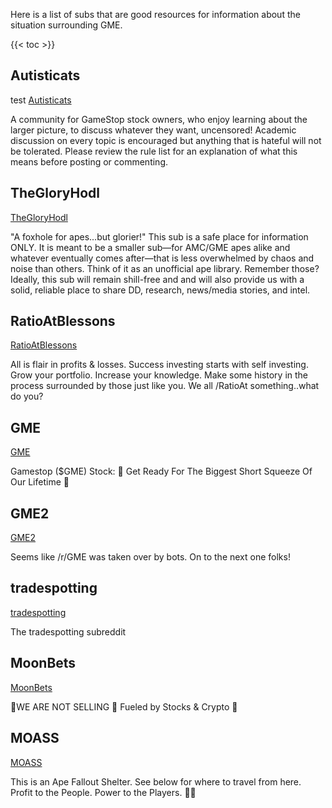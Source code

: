 Here is a list of subs that are good resources for information about the situation surrounding GME.


{{< toc >}}

## Autisticats
test
[Autisticats](https://www.reddit.com/r/Autisticats/)

A community for GameStop stock owners, who enjoy learning about the larger picture, to discuss whatever they want, uncensored! Academic discussion on every topic is encouraged but anything that is hateful will not be tolerated. Please review the rule list for an explanation of what this means before posting or commenting.

## TheGloryHodl

[TheGloryHodl](https://www.reddit.com/r/TheGloryHodl/)

"A foxhole for apes...but glorier!" This sub is a safe place for information ONLY. It is meant to be a smaller sub—for AMC/GME apes alike and whatever eventually comes after—that is less overwhelmed by chaos and noise than others. Think of it as an unofficial ape library. Remember those? Ideally, this sub will remain shill-free and and will also provide us with a solid, reliable place to share DD, research, news/media stories, and intel.

## RatioAtBlessons

[RatioAtBlessons](https://www.reddit.com/r/ratioatblessons/)

All is flair in profits & losses. Success investing starts with self investing. Grow your portfolio. Increase your knowledge. Make some history in the process surrounded by those just like you. We all /RatioAt something..what do you?

## GME

[GME](https://www.reddit.com/r/GME/)

Gamestop ($GME) Stock: 🚀 Get Ready For The Biggest Short Squeeze Of Our Lifetime 🚀

## GME2

[GME2](https://www.reddit.com/r/GME2/)

Seems like /r/GME was taken over by bots. On to the next one folks!

## tradespotting

[tradespotting](https://www.reddit.com/r/tradespotting/)

The tradespotting subreddit

## MoonBets

[MoonBets](https://www.reddit.com/r/MoonBets/)

💎WE ARE NOT SELLING 💎 Fueled by Stocks & Crypto 🚀

## MOASS

[MOASS](https://www.reddit.com/r/MOASS/)

This is an Ape Fallout Shelter. See below for where to travel from here. Profit to the People. Power to the Players. 💎✊
